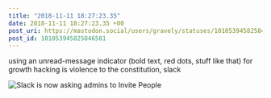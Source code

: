 ```yaml
---
title: "2018-11-11 18:27:23.35"
date: 2018-11-11 18:27:23.35 +00
post_uri: https://mastodon.social/users/gravely/statuses/101053945825846581
post_id: 101053945825846581
---
```

using an unread-message indicator (bold text, red dots, stuff like that) for growth hacking is violence to the constitution, slack


![Slack is now asking admins to Invite People](/images/7853863.png)

